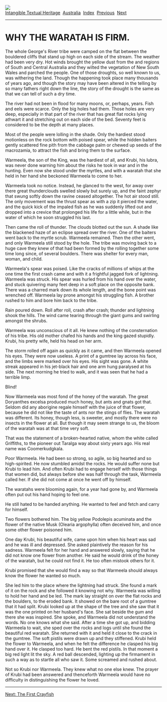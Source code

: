 [![](../../cdshop/ithlogo.png)](../../index)  
[Intangible Textual Heritage](../../index)  [Australia](../index) 
[Index](index)  [Previous](peck25)  [Next](peck27) 

------------------------------------------------------------------------

# WHY THE WARATAH IS FIRM.

The whole George's River tribe were camped on the flat between the
bouldered cliffs that stand up high on each side of the stream. The
weather had been very dry. Hot winds brought the yellow dust from the
and regions of South and Central Australia and they wilted the
vegetation of New South Wales and parched the people. One of those
droughts, so well known to us, was withering the land. Though the
happening took place many thousands of years ago, and though the story
may have been altered in the telling by so many fathers right down the
line, the story of the drought is the same as that we can tell of such a
dry time.

The river had not been in flood for many moons, or, perhaps, years. Fish
and eels were scarce. Only the big holes had them. Those holes are very
deep, especially in that part of the river that has great flat rocks
lying athwart it and stretching out on each side of the bed. Seventy
feet is considered to be the depth at many places.

Most of the people were lolling in the shade. Only the hardiest stood
motionless on the rock bottom with poised spear, while the hidden
baiters gently scattered fine pith from the cabbage palm or chewed up
seeds of the macrozamia, to attract the fish and bring them to the
surface.

Warmeela, the son of the King, was the hardiest of all, and Krubi, his
lubra, was never done warning him about the risks he took in war and in
the hunting. Even now she stood under the myrtles, and with a waratah
that she held in her hand she beckoned Warmeela to come to her.

Warmeela took no notice. Instead, he glanced to the west, for away over
there great thunderclouds swelled slowly but surely up, and the faint
zephyr that swung softly down the ravine ceased altogether. The hot air
stood still. The only movement was the thrust spear as with a zip it
pierced the water, and the quick kick of the impaled fish as he was
suddenly lifted out and dropped into a crevice that prolonged his life
for a little while, but in the water of which he soon struggled his
last.

Then came the roll of thunder. The clouds blotted out the sun. A shade
like the blackened haze of an eclipse spread over the river. One of the
baiters went back to the myrtle scrub. Warmeela remained. Then the other
went, and only Warmeela still stood by the hole. The tribe was moving
back to a huge cave they knew of that had been formed by the rolling
together some time long since, of several boulders. There was shelter
for every man, woman, and child.

Warmeela's spear was poised. Like the cracks of millions of whips at the
one time the first crash came and with it a frightful jagged fork of
lightning. Warmeela was struck. His spear was hurled from his hand over
the water, and stuck quivering many feet deep in a soft place on the
opposite bank. There was a charred mark down its whole length, and the
bone point was wrenched off. Warmeela lay prone amongst his struggling
fish. A brother rushed to him and bore him back to the tribe.

Rain poured down. Roll after roll, crash after crash; thunder and
lightning shook the hills. The wind came tearing through the giant gums
and swirling amongst the shrubs.

Warmeela was unconscious of it all. He knew nothing of the consternation
of his tribe. His old mother chafed his hands and the king gazed
stupidly. Krubi, his pretty wife, held his head on her arm.

The storm rolled off again as quickly as it came, and then Warmeela
opened his eyes. They were now useless. A print of a gumtree lay across
his face, and the limbs were marked over his eyes. His sight was gone. A
white streak appeared in his jet-black hair and one arm hung paralysed
at his side. The next morning he tried to walk, and it was seen that he
had a terrible limp.

Blind!

Now Warmeela was most fond of the honey of the waratah. The great
Doryanthes excelsa produced much honey, but ants and gnats got that.
Seldom did any aborigine regale himself with the juice of that flower,
because he did not like the taste of ants nor the stings of flies. The
waratah was different. Its honey, though less, is sweeter, and mostly
there were no insects in the flower at all. But though it may seem
strange to us, the bloom of the waratah was at that time very soft.

That was the statement of a broken-hearted native, whom the white called
Griffiths, to the pioneer out Taralga way about sixty years ago. His
real name was Coomerkudgkala.

Poor Warmeela. He had been so strong, so agile, so big hearted and so
high-spirited. He now stumbled amidst the rocks. He would suffer none
but Krubi to lead him. And often Krubi had to engage herself with those
things that women did, but always before she was half through the task,
Warmeela called her. If she did not come at once he went off by himself.

The waratahs were blooming again, for a year had gone by, and Warmeela
often put out his hand hoping to feel one.

He still hated to be handed anything. He wanted to feel and fetch and
carry for himself.

Two flowers bothered him. The big yellow Podolepis acuminata and the
flower of the native Musk (Olearia argophylla) often deceived him, and
once some other flower poisoned him.

One day Krubi, his beautiful wife, came upon him when his heart was sad
and he was ill and depressed. She asked plaintively the reason for his
sadness. Warmeela felt for her hand and answered slowly, saying that he
did not know one flower from another. He said he would drink of the
honey of the waratah, but he could not find it. He too often mistook
others for it.

Krubi promised that she would find a way so that Warmeela should always
know the flower he wanted so much.

She led him to the place where the lightning had struck. She found a
mark of it on the rock and she followed it knowing not why. Warmeela was
willing to hold her hand and be led. The mark lay straight on over the
flat rocks and the boulders, to the eroded bank. It showed on the bare
root of a gumtree that it had split. Krubi looked up at the shape of the
tree and she saw that it was the one printed on her husband's face. She
sat beside the gum and there she was inspired. She spoke, and Warmeela
did not understand the words. No one knows what she said. After a time
she got up, and bidding Warmeela to wait, she sped over the rocks and
logs until she found the beautiful red waratah. She returned with it and
held it close to the crack in the gumtree. The soft pistils were drawn
up and they stiffened. Krubi held the flower to Warmeela, and when he
felt the difference he clasped his big hand over it. He clasped too
hard. He bent the red pistils. In that moment a big red light lit the
sky. A red ball descended, lighting up the firmament in such a way as to
startle all who saw it. Some screamed and rushed about.

Not so Krubi nor Warmeela. They knew what no one else knew. The prayer
of Krubi had been answered and thenceforth Warmeela would have no
difficulty in distinguishing the flower he loved.

------------------------------------------------------------------------

[Next: The First Crayfish](peck27)
